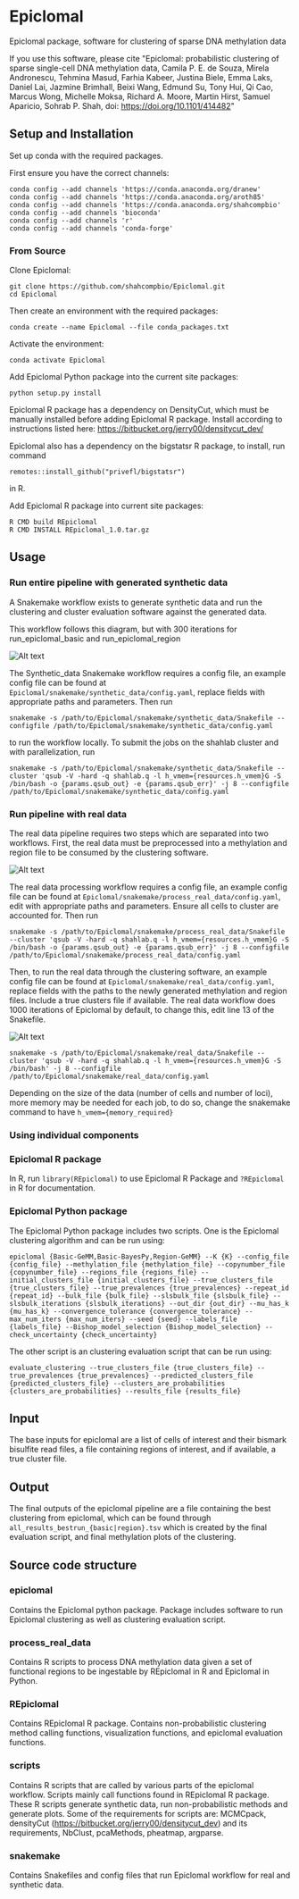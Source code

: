 # Epiclomal
Epiclomal package, software for clustering of sparse DNA methylation data

If you use this software, please cite "Epiclomal: probabilistic clustering of sparse single-cell DNA methylation data,
Camila P. E. de Souza, Mirela Andronescu, Tehmina Masud, Farhia Kabeer, Justina Biele, Emma Laks, Daniel Lai, Jazmine Brimhall, Beixi Wang, Edmund Su, Tony Hui, Qi Cao, Marcus Wong, Michelle Moksa, Richard A. Moore, Martin Hirst, Samuel Aparicio, Sohrab P. Shah, doi: https://doi.org/10.1101/414482"


## Setup and Installation

Set up conda with the required packages.

First ensure you have the correct channels:
```
conda config --add channels 'https://conda.anaconda.org/dranew'
conda config --add channels 'https://conda.anaconda.org/aroth85'
conda config --add channels 'https://conda.anaconda.org/shahcompbio'
conda config --add channels 'bioconda'
conda config --add channels 'r'
conda config --add channels 'conda-forge'
```

### From Source

Clone Epiclomal:

```
git clone https://github.com/shahcompbio/Epiclomal.git
cd Epiclomal
```

Then create an environment with the required packages:

```
conda create --name Epiclomal --file conda_packages.txt
```

Activate the environment:

```
conda activate Epiclomal
```

Add Epiclomal Python package into the current site packages:
```
python setup.py install
```

Epiclomal R package has a dependency on DensityCut, which must be manually installed before adding Epiclomal R package. Install according to instructions listed here: https://bitbucket.org/jerry00/densitycut_dev/

Epiclomal also has a dependency on the bigstatsr R package, to install, run command
```
remotes::install_github("privefl/bigstatsr")
```
in R.

Add Epiclomal R package into current site packages:
```
R CMD build REpiclomal
R CMD INSTALL REpiclomal_1.0.tar.gz
```

## Usage

### Run entire pipeline with generated synthetic data

A Snakemake workflow exists to generate synthetic data and run the clustering and cluster evaluation software against the generated data.

This workflow follows this diagram, but with 300 iterations for run_epiclomal_basic and run_epiclomal_region

![Alt text](./snakemake/diagrams/synthetic_data.svg)

The Synthetic_data Snakemake workflow requires a config file, an example config file can be found at `Epiclomal/snakemake/synthetic_data/config.yaml`, replace fields with appropriate paths and parameters. Then run
```
snakemake -s /path/to/Epiclomal/snakemake/synthetic_data/Snakefile --configfile /path/to/Epiclomal/snakemake/synthetic_data/config.yaml
```
to run the workflow locally. To submit the jobs on the shahlab cluster and with parallelization, run
```
snakemake -s /path/to/Epiclomal/snakemake/synthetic_data/Snakefile --cluster 'qsub -V -hard -q shahlab.q -l h_vmem={resources.h_vmem}G -S /bin/bash -o {params.qsub_out} -e {params.qsub_err}' -j 8 --configfile /path/to/Epiclomal/snakemake/synthetic_data/config.yaml
```

### Run pipeline with real data

The real data pipeline requires two steps which are separated into two workflows.
First, the real data must be preprocessed into a methylation and region file to be consumed by the clustering software.

![Alt text](./snakemake/diagrams/process_real_data.svg)

The real data processing workflow requires a config file, an example config file can be found at `Epiclomal/snakemake/process_real_data/config.yaml`, edit with appropriate paths and parameters. Ensure all cells to cluster are accounted for. Then run

```
snakemake -s /path/to/Epiclomal/snakemake/process_real_data/Snakefile --cluster 'qsub -V -hard -q shahlab.q -l h_vmem={resources.h_vmem}G -S /bin/bash -o {params.qsub_out} -e {params.qsub_err}' -j 8 --configfile /path/to/Epiclomal/snakemake/process_real_data/config.yaml
```

Then, to run the real data through the clustering software, an example config file can be found at `Epiclomal/snakemake/real_data/config.yaml`, replace fields with the paths to the newly generated methylation and region files. Include a true clusters file if available.
The real data workflow does 1000 iterations of Epiclomal by default, to change this, edit line 13 of the Snakefile.

![Alt text](./snakemake/diagrams/real_data.svg)

```
snakemake -s /path/to/Epiclomal/snakemake/real_data/Snakefile --cluster 'qsub -V -hard -q shahlab.q -l h_vmem={resources.h_vmem}G -S /bin/bash' -j 8 --configfile /path/to/Epiclomal/snakemake/real_data/config.yaml
```

Depending on the size of the data (number of cells and number of loci), more memory may be needed for each job, to do so, change the snakemake command to have `h_vmem={memory_required}`

### Using individual components
### Epiclomal R package
In R, run `library(REpiclomal)` to use Epiclomal R Package and `?REpiclomal` in R for documentation.

### Epiclomal Python package
The Epiclomal Python package includes two scripts. One is the Epiclomal clustering algorithm and can be run using:
```
epiclomal {Basic-GeMM,Basic-BayesPy,Region-GeMM} --K {K} --config_file {config_file} --methylation_file {methylation_file} --copynumber_file {copynumber_file} --regions_file {regions_file} --initial_clusters_file {initial_clusters_file} --true_clusters_file {true_clusters_file} --true_prevalences {true_prevalences} --repeat_id {repeat_id} --bulk_file {bulk_file} --slsbulk_file {slsbulk_file} --slsbulk_iterations {slsbulk_iterations} --out_dir {out_dir} --mu_has_k {mu_has_k} --convergence_tolerance {convergence_tolerance} --max_num_iters {max_num_iters} --seed {seed} --labels_file {labels_file} --Bishop_model_selection {Bishop_model_selection} --check_uncertainty {check_uncertainty}
```

The other script is an clustering evaluation script that can be run using:
```
evaluate_clustering --true_clusters_file {true_clusters_file} --true_prevalences {true_prevalences} --predicted_clusters_file {predicted_clusters_file} --clusters_are_probabilities {clusters_are_probabilities} --results_file {results_file}
```

## Input
The base inputs for epiclomal are a list of cells of interest and their bismark bisulfite read files, a file containing regions of interest, and if available, a true cluster file.

## Output
The final outputs of the epiclomal pipeline are a file containing the best clustering from epiclomal, which can be found through `all_results_bestrun_{basic|region}.tsv` which is created by the final evaluation script, and final methylation plots of the clustering.

## Source code structure
### epiclomal
Contains the Epiclomal python package. Package includes software to run Epiclomal clustering as well as clustering evaluation script.

### process_real_data
Contains R scripts to process DNA methylation data given a set of functional regions to be ingestable by REpiclomal in R and Epiclomal in Python.

### REpiclomal
Contains REpiclomal R package. Contains non-probabilistic clustering method calling functions, visualization functions, and epiclomal evaluation functions.

### scripts
Contains R scripts that are called by various parts of the epiclomal workflow. Scripts mainly call functions found in REpiclomal R package. These R scripts generate synthetic data, run non-probabilistic methods and generate plots. Some of the requirements for scripts are: MCMCpack, densityCut (https://bitbucket.org/jerry00/densitycut_dev) and its requirements, NbClust, pcaMethods, pheatmap, argparse.

### snakemake
Contains Snakefiles and config files that run Epiclomal workflow for real and synthetic data.


